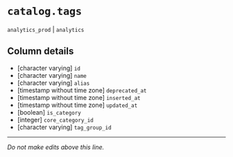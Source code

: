 # `catalog.tags`
`analytics_prod` | `analytics`

## Column details
* [character varying] `id`
* [character varying] `name`
* [character varying] `alias`
* [timestamp without time zone] `deprecated_at`
* [timestamp without time zone] `inserted_at`
* [timestamp without time zone] `updated_at`
* [boolean]   `is_category`
* [integer]   `core_category_id`
* [character varying] `tag_group_id`

-------------------------------------------------------------------------------
*Do not make edits above this line.*
